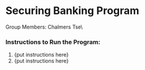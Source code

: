 # Securing Banking Program
Group Members: Chalmers Tse\

### Instructions to Run the Program:
1. {put instructions here}
2. {put instructions here}
